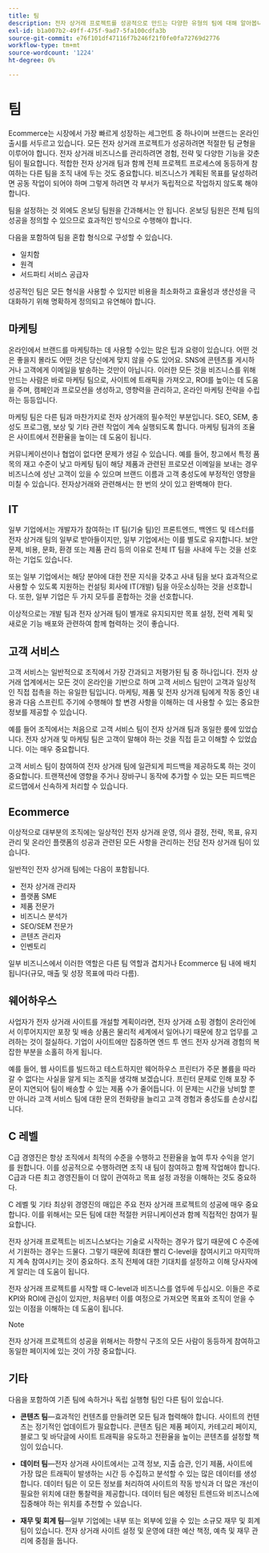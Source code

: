 ```yaml
---
title: 팀
description: 전자 상거래 프로젝트를 성공적으로 만드는 다양한 유형의 팀에 대해 알아봅니다.
exl-id: b1a007b2-49ff-475f-9ad7-5fa100cdfa3b
source-git-commit: e76f101df47116f7b246f21f0fe0fa72769d2776
workflow-type: tm+mt
source-wordcount: '1224'
ht-degree: 0%

---
```


# 팀

Ecommerce는 시장에서 가장 빠르게 성장하는 세그먼트 중 하나이며 브랜드는 온라인 출시를 서두르고 있습니다. 모든 전자 상거래 프로젝트가 성공하려면 적절한 팀 균형을 이루어야 합니다. 전자 상거래 비즈니스를 관리하려면 경험, 전략 및 다양한 기능을 갖춘 팀이 필요합니다. 적합한 전자 상거래 팀과 함께 전체 프로젝트 프로세스에 동등하게 참여하는 다른 팀을 조직 내에 두는 것도 중요합니다. 비즈니스가 계획된 목표를 달성하려면 공동 작업이 되어야 하며 그렇게 하려면 각 부서가 독립적으로 작업하지 않도록 해야 합니다.

팀을 설정하는 것 외에도 온보딩 팀원을 간과해서는 안 됩니다. 온보딩 팀원은 전체 팀의 성공을 정의할 수 있으므로 효과적인 방식으로 수행해야 합니다.

다음을 포함하여 팀을 혼합 형식으로 구성할 수 있습니다.

- 일치함
- 원격
- 서드파티 서비스 공급자

성공적인 팀은 모든 형식을 사용할 수 있지만 비용을 최소화하고 효율성과 생산성을 극대화하기 위해 명확하게 정의되고 유연해야 합니다.

## 마케팅

온라인에서 브랜드를 마케팅하는 데 사용할 수있는 많은 팁과 요령이 있습니다. 어떤 것은 좋을지 몰라도 어떤 것은 당신에게 맞지 않을 수도 있어요. SNS에 콘텐츠를 게시하거나 고객에게 이메일을 발송하는 것만이 아닙니다. 이러한 모든 것을 비즈니스를 위해 만드는 사람은 바로 마케팅 팀으로, 사이트에 트래픽을 가져오고, ROI를 높이는 데 도움을 주며, 캠페인과 프로모션을 생성하고, 영향력을 관리하고, 온라인 마케팅 전략을 수립하는 등등입니다.

마케팅 팀은 다른 팀과 마찬가지로 전자 상거래의 필수적인 부분입니다. SEO, SEM, 충성도 프로그램, 보상 및 기타 관련 작업이 계속 실행되도록 합니다. 마케팅 팀과의 조율은 사이트에서 전환율을 높이는 데 도움이 됩니다.

커뮤니케이션이나 협업이 없다면 문제가 생길 수 있습니다. 예를 들어, 창고에서 특정 품목의 재고 수준이 낮고 마케팅 팀이 해당 제품과 관련된 프로모션 이메일을 보내는 경우 비즈니스에 성난 고객이 있을 수 있으며 브랜드 이름과 고객 충성도에 부정적인 영향을 미칠 수 있습니다. 전자상거래와 관련해서는 한 번의 샷이 있고 완벽해야 한다.

## IT

일부 기업에서는 개발자가 참여하는 IT 팀(기술 팀)인 프론트엔드, 백엔드 및 테스터를 전자 상거래 팀의 일부로 받아들이지만, 일부 기업에서는 이를 별도로 유지합니다. 보안 문제, 비용, 문화, 환경 또는 제품 관리 등의 이유로 전체 IT 팀을 사내에 두는 것을 선호하는 기업도 있습니다.

또는 일부 기업에서는 해당 분야에 대한 전문 지식을 갖추고 사내 팀을 보다 효과적으로 사용할 수 있도록 지원하는 컨설팅 회사에 IT(개발) 팀을 아웃소싱하는 것을 선호합니다. 또한, 일부 기업은 두 가지 모두를 혼합하는 것을 선호합니다.

이상적으로는 개발 팀과 전자 상거래 팀이 별개로 유지되지만 목표 설정, 전력 계획 및 새로운 기능 배포와 관련하여 함께 협력하는 것이 좋습니다.

## 고객 서비스

고객 서비스는 일반적으로 조직에서 가장 간과되고 저평가된 팀 중 하나입니다. 전자 상거래 업계에서는 모든 것이 온라인을 기반으로 하며 고객 서비스 팀만이 고객과 일상적인 직접 접촉을 하는 유일한 팀입니다. 마케팅, 제품 및 전자 상거래 팀에게 작동 중인 내용과 다음 스프린트 주기에 수행해야 할 변경 사항을 이해하는 데 사용할 수 있는 중요한 정보를 제공할 수 있습니다.

예를 들어 조직에서는 처음으로 고객 서비스 팀이 전자 상거래 팀과 동일한 룸에 있었습니다. 전자 상거래 및 마케팅 팀은 고객이 말해야 하는 것을 직접 듣고 이해할 수 있었습니다. 이는 매우 중요합니다.

고객 서비스 팀이 참여하여 전자 상거래 팀에 일관되게 피드백을 제공하도록 하는 것이 중요합니다. 트랜잭션에 영향을 주거나 장바구니 동작에 추가할 수 있는 모든 피드백은 로드맵에서 신속하게 처리할 수 있습니다.

## Ecommerce

이상적으로 대부분의 조직에는 일상적인 전자 상거래 운영, 의사 결정, 전략, 목표, 유지 관리 및 온라인 플랫폼의 성공과 관련된 모든 사항을 관리하는 전담 전자 상거래 팀이 있습니다.

일반적인 전자 상거래 팀에는 다음이 포함됩니다.

- 전자 상거래 관리자
- 플랫폼 SME
- 제품 전문가
- 비즈니스 분석가
- SEO/SEM 전문가
- 콘텐츠 관리자
- 인벤토리

일부 비즈니스에서 이러한 역할은 다른 팀 역할과 겹치거나 Ecommerce 팀 내에 배치됩니다(규모, 매출 및 성장 목표에 따라 다름).

## 웨어하우스

사업자가 전자 상거래 사이트를 개설할 계획이라면, 전자 상거래 쇼핑 경험이 온라인에서 이루어지지만 포장 및 배송 상품은 물리적 세계에서 일어나기 때문에 창고 업무를 고려하는 것이 절실하다. 기업이 사이트에만 집중하면 엔드 투 엔드 전자 상거래 경험의 복잡한 부분을 소홀히 하게 됩니다.

예를 들어, 웹 사이트를 빌드하고 테스트하지만 웨어하우스 프린터가 주문 볼륨을 따라갈 수 없다는 사실을 알게 되는 조직을 생각해 보겠습니다. 프린터 문제로 인해 포장 주문이 지연되어 팀이 배송할 수 있는 제품 수가 줄어듭니다. 이 문제는 시간을 낭비할 뿐만 아니라 고객 서비스 팀에 대한 문의 전화량을 늘리고 고객 경험과 충성도를 손상시킵니다.

## C 레벨

C급 경영진은 항상 조직에서 최적의 수준을 수행하고 전환율을 높여 투자 수익을 얻기를 원합니다. 이를 성공적으로 수행하려면 조직 내 팀이 참여하고 함께 작업해야 합니다. C급과 다른 최고 경영진들이 더 많이 관여하고 목표 설정 과정을 이해하는 것도 중요하다.

C 레벨 및 기타 최상위 경영진의 매입은 주요 전자 상거래 프로젝트의 성공에 매우 중요합니다. 이를 위해서는 모든 팀에 대한 적절한 커뮤니케이션과 함께 직접적인 참여가 필요합니다.

전자 상거래 프로젝트는 비즈니스보다는 기술로 시작하는 경우가 많기 때문에 C 수준에서 기원하는 경우는 드물다. 그렇기 때문에 최대한 빨리 C-level을 참여시키고 마지막까지 계속 참여시키는 것이 중요하다. 조직 전체에 대한 기대치를 설정하고 이해 당사자에게 알리는 데 도움이 됩니다.

전자 상거래 프로젝트를 시작할 때 C-level과 비즈니스를 염두에 두십시오. 이들은 주로 KPI와 ROI에 관심이 있지만, 처음부터 이를 여정으로 가져오면 목표와 조직이 얻을 수 있는 이점을 이해하는 데 도움이 됩니다.

>[!NOTE]
>
>전자 상거래 프로젝트의 성공을 위해서는 하향식 구조의 모든 사람이 동등하게 참여하고 동일한 페이지에 있는 것이 가장 중요합니다.

## 기타

다음을 포함하여 기존 팀에 속하거나 독립 실행형 팀인 다른 팀이 있습니다.

- **콘텐츠 팀**—효과적인 컨텐츠를 만들려면 모든 팀과 협력해야 합니다. 사이트의 컨텐츠는 정기적인 업데이트가 필요합니다. 콘텐츠 팀은 제품 페이지, 카테고리 페이지, 블로그 및 바닥글에 사이트 트래픽을 유도하고 전환율을 높이는 콘텐츠를 설정할 책임이 있습니다.

- **데이터 팀**—전자 상거래 사이트에서는 고객 정보, 지출 습관, 인기 제품, 사이트에 가장 많은 트래픽이 발생하는 시간 등 수집하고 분석할 수 있는 많은 데이터를 생성합니다. 데이터 팀은 이 모든 정보를 처리하여 사이트의 작동 방식과 더 많은 개선이 필요한 위치에 대한 통찰력을 제공합니다. 데이터 팀은 예정된 트렌드와 비즈니스에 집중해야 하는 위치를 추천할 수 있습니다.

- **재무 및 회계 팀**—일부 기업에는 내부 또는 외부에 있을 수 있는 소규모 재무 및 회계 팀이 있습니다. 전자 상거래 사이트 설정 및 운영에 대한 예산 책정, 예측 및 재무 관리에 중점을 둡니다.
